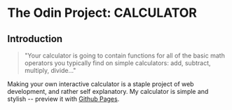 # The Odin Project: CALCULATOR
## Introduction
> "Your calculator is going to contain functions for all of the basic math operators you typically find on simple calculators: add, subtract, multiply, divide..."

Making your own interactive calculator is a staple project of web development, and rather self explanatory. My calculator is simple and stylish -- preview it with [Github Pages](https://kawaritai.github.io/odin-calculator/).
